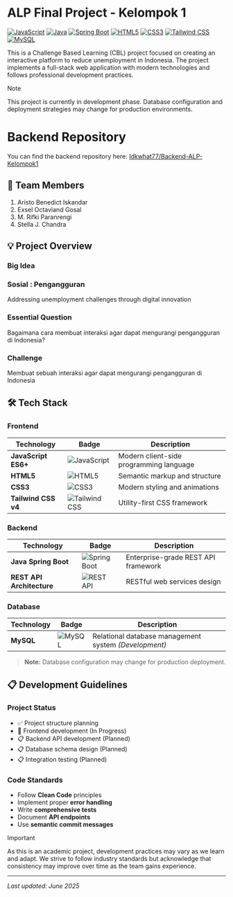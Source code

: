 # ALP Final Project - Kelompok 1

[![JavaScript](https://img.shields.io/badge/JavaScript-ES6+-F7DF1E?style=flat&logo=javascript&logoColor=black)](https://developer.mozilla.org/en-US/docs/Web/JavaScript)
[![Java](https://img.shields.io/badge/Java-17+-orange?style=flat&logo=openjdk)](https://openjdk.org/)
[![Spring Boot](https://img.shields.io/badge/Spring%20Boot-3.0+-green?style=flat&logo=springboot)](https://spring.io/projects/spring-boot)
[![HTML5](https://img.shields.io/badge/HTML5-gray?style=flat&logo=html5)](https://developer.mozilla.org/en-US/docs/Web/HTML)
[![CSS3](https://img.shields.io/badge/CSS3-blue?style=flat&logo=css3)](https://developer.mozilla.org/en-US/docs/Web/CSS)
[![Tailwind CSS](https://img.shields.io/badge/Tailwind%20CSS-v4-38B2AC?style=flat&logo=tailwindcss)](https://tailwindcss.com/)
[![MySQL](https://img.shields.io/badge/MySQL-8.0+-4479A1?style=flat&logo=mysql&logoColor=white)](https://www.mysql.com/)

This is a Challenge Based Learning (CBL) project focused on creating an interactive platform to reduce unemployment in Indonesia. The project implements a full-stack web application with modern technologies and follows professional development practices.

> [!NOTE]
> This project is currently in development phase. Database configuration and deployment strategies may change for production environments.

# Backend Repository
You can find the backend repository here: [Idkwhat77/Backend-ALP-Kelompok1](https://github.com/Idkwhat77/Backend-ALP-Kelompok1)

## 👥 Team Members
1. Aristo Benedict Iskandar
2. Exsel Octaviand Gosal
3. M. Rifki Paranrengi
4. Stella J. Chandra

## 💡 Project Overview

### Big Idea
### Sosial : Pengangguran 
Addressing unemployment challenges through digital innovation

### Essential Question
Bagaimana cara membuat interaksi agar dapat mengurangi pengangguran di Indonesia?

### Challenge
Membuat sebuah interaksi agar dapat mengurangi pengangguran di Indonesia

## 🛠️ Tech Stack

### Frontend
| Technology | Badge | Description |
|------------|-------|-------------|
| **JavaScript ES6+** | ![JavaScript](https://img.shields.io/badge/JavaScript-F7DF1E?style=flat&logo=javascript&logoColor=black) | Modern client-side programming language |
| **HTML5** | ![HTML5](https://img.shields.io/badge/HTML5-E34F26?style=flat&logo=html5&logoColor=white) | Semantic markup and structure |
| **CSS3** | ![CSS3](https://img.shields.io/badge/CSS3-1572B6?style=flat&logo=css3&logoColor=white) | Modern styling and animations |
| **Tailwind CSS v4** | ![Tailwind CSS](https://img.shields.io/badge/Tailwind_CSS-38B2AC?style=flat&logo=tailwind-css&logoColor=white) | Utility-first CSS framework |

### Backend
| Technology | Badge | Description |
|------------|-------|-------------|
| **Java Spring Boot** | ![Spring Boot](https://img.shields.io/badge/Spring_Boot-6DB33F?style=flat&logo=spring-boot&logoColor=white) | Enterprise-grade REST API framework |
| **REST API Architecture** | ![REST API](https://img.shields.io/badge/REST-API-02569B?style=flat&logo=fastapi&logoColor=white) | RESTful web services design |

### Database
| Technology | Badge | Description |
|------------|-------|-------------|
| **MySQL** | ![MySQL](https://img.shields.io/badge/MySQL-00000F?style=flat&logo=mysql&logoColor=white) | Relational database management system *(Development)* |

> **Note:** Database configuration may change for production deployment.

## 📋 Development Guidelines

### Project Status
- ✅ Project structure planning
- 🚧 Frontend development (In Progress)
- 📋 Backend API development (Planned)
- 📋 Database schema design (Planned)
- 📋 Integration testing (Planned)

### Code Standards
- Follow **Clean Code** principles
- Implement proper **error handling**
- Write **comprehensive tests**
- Document **API endpoints**
- Use **semantic commit messages**

> [!IMPORTANT]
> As this is an academic project, development practices may vary as we learn and adapt. We strive to follow industry standards but acknowledge that consistency may improve over time as the team gains experience.

---
*Last updated: June 2025*

